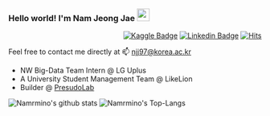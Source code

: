 ### Hello world! I'm Nam Jeong Jae <img src="https://media.giphy.com/media/hvRJCLFzcasrR4ia7z/giphy.gif" width="25px">

<div align=right>

[![Kaggle Badge](https://img.shields.io/badge/-Kaggle-41C8FF?style=flat-square&logo=Kaggle&logoColor=white&link=https://www.kaggle.com/jeongjaenam)](https://www.kaggle.com/jeongjaenam)
[![Linkedin Badge](https://img.shields.io/badge/-LinkedIn-blue?style=flat-square&logo=Linkedin&logoColor=white&link=https://www.linkedin.com/in/jeongjaenam/)](https://www.linkedin.com/in/jeongjaenam/) 
[![Hits](https://hits.seeyoufarm.com/api/count/incr/badge.svg?url=https%3A%2F%2Fgithub.com%2Fnamrmino&count_bg=%23628217&title_bg=%23000000&icon=python.svg&icon_color=%23FEAA4B&title=HITS&edge_flat=false)](https://hits.seeyoufarm.com)


</div>

Feel free to contact me directly at 📫 njj97@korea.ac.kr

- NW Big-Data Team Intern @ LG Uplus
- A University Student Management Team @ LikeLion
- Builder @ [PresudoLab](https://pseudo-lab.com/)

![Namrmino's github stats](https://github-readme-stats.vercel.app/api?username=namrmino&show_icons=true) 
![Namrmino's Top-Langs](https://github-readme-stats.vercel.app/api/top-langs/?username=namrmino&langs_count=8)
